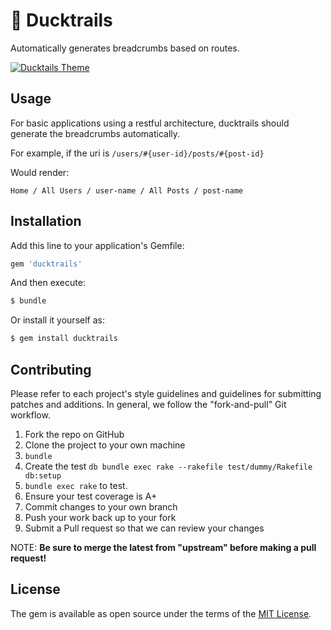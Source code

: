 # 🦆 Ducktrails

Automatically generates breadcrumbs based on routes.

[![Ducktails Theme](http://i.imgur.com/g0PXjHX.png)](https://www.youtube.com/watch?v=CMU2NwaaXEA "Ducktails Theme")

## Usage
For basic applications using a restful architecture, ducktrails should generate the breadcrumbs automatically.

For example, if the uri is `/users/#{user-id}/posts/#{post-id}`

Would render:

`Home / All Users / user-name / All Posts / post-name`

## Installation
Add this line to your application's Gemfile:

```ruby
gem 'ducktrails'
```

And then execute:
```bash
$ bundle
```

Or install it yourself as:
```bash
$ gem install ducktrails
```

## Contributing

Please refer to each project's style guidelines and guidelines for submitting patches and additions. In general, we follow the "fork-and-pull" Git workflow.

1. Fork the repo on GitHub
2. Clone the project to your own machine
  1. `bundle`
  2. Create the test `db bundle exec rake --rakefile test/dummy/Rakefile db:setup`
  3. `bundle exec rake` to test.
3. Ensure your test coverage is A+
4. Commit changes to your own branch
5. Push your work back up to your fork
6. Submit a Pull request so that we can review your changes

NOTE: **Be sure to merge the latest from "upstream" before making a pull request!**

## License
The gem is available as open source under the terms of the [MIT License](http://opensource.org/licenses/MIT).
